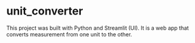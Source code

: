 # unit_converter
This project was built with Python and Streamlit (UI). It is a web app that converts measurement from one unit to the other.
